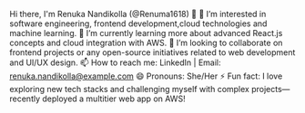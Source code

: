 
Hi there, I'm Renuka Nandikolla (@Renuma1618) 👋
👀 I’m interested in software engineering, frontend development,cloud technologies and machine learning.
🌱 I’m currently learning more about advanced React.js concepts and cloud integration with AWS.
💞️ I’m looking to collaborate on frontend projects or any open-source initiatives related to web development and UI/UX design.
📫 How to reach me: LinkedIn | Email: renuka.nandikolla@example.com
😄 Pronouns: She/Her
⚡ Fun fact: I love exploring new tech stacks and challenging myself with complex projects—recently deployed a multitier web app on AWS!
